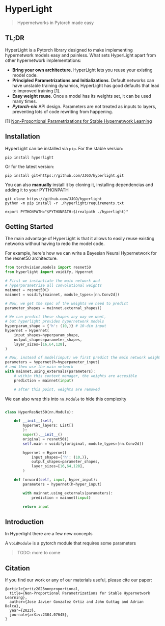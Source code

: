 # HyperLight

> Hypernetworks in Pytorch made easy

## TL;DR

HyperLight is a Pytorch library designed to make implementing hypernetwork models easy and painless.
What sets HyperLight apart from other hypernetwork implementations:

- **Bring your own architecture**. HyperLight lets you reuse your existing model code.
- **Principled Parametrizations and Initializations**. Default networks can have unstable training dynamics, HyperLight has good defaults that lead to improved training [1].
- **Easy weight reuse**. Once a model has its weights set, it can be used many times.
- **_Pytorch-nic_** API design. Parameters are not treated as inputs to layers, preventing lots of code rewriting from happening.

[1] [Non-Proportional Parametrizations for Stable Hypernetwork Learning](https://arxiv.org/abs/2304.07645)

## Installation

HyperLight can be installed via `pip`. For the stable version:

```shell
pip install hyperlight
```

Or for the latest version:

```shell
pip install git+https://github.com/JJGO/hyperlight.git
```

You can also **manually** install it by cloning it, installing dependencias and adding it to your PYTHONPATH


```shell
git clone https://github.com/JJGO/hyperlight
python -m pip install -r ./hyperlight/requirements.txt

export PYTHONPATH="$PYTHONPATH:$(realpath ./hyperlight)"
```


## Getting Started

The main advantage of HyperLight is that it allows to easily reuse existing networks without having to redo the model code.

For example, here's how we can write a Bayesian Neural Hypernetwork for the resnet50 architecture.

```python
from torchvision.models import resnet50
from hyperlight import voidify, Hypernet

# First we instantiate the main network and
# hyperparametrize all convolutional weights
mainnet = resnet50()
mainnet = voidify(mainnet, module_types=[nn.Conv2d])

# Now, we get the spec of the weights we need to predict
parameter_shapes = mainnet.external_shapes()

# We can predict these shapes any way we want,
# but hyperlight provides hypernetwork models
hyperparam_shape = {'h': (10,)} # 10-dim input
hypernet = Hypernet(
    input_shapes=hyperparam_shape,
    output_shapes=parameter_shapes,
    layer_sizes=[16,64,128],
)

# Now, instead of model(input) we first predict the main network weights
parameters = hypernet(h=hyperpameter_input)
# and then use the main network
with mainnet.using_externals(parameters):
    # within this context manager, the weights are accesible
    prediction = mainnet(input)

    # after this point, weights are removed
```

We can also wrap this into `nn.Module` to hide this complexity

```python

class HyperResNet50(nn.Module):

    def __init__(self,
        hypernet_layers: List[]
        ):
        super().__init__()
        original = resnet50()
        self.main = voidify(original, module_types=[nn.Conv2d])

        hypernet = Hypernet(
            input_shapes={'h': (10,)},
            output_shapes=parameter_shapes,
            layer_sizes=[16,64,128],
        )

    def forward(self, input, hyper_input):
        parameters = hypernet(h=hyper_input)

        with mainnet.using_externals(parameters):
            prediction = mainnet(input)

        return input
```

## Introduction

In Hyperlight there are a few new concepts

A `VoidModule` is a pytorch module that requires some parameters

> TODO: more to come

## Citation

If you find our work or any of our materials useful, please cite our paper:

```
@article{ortiz2023nonproportional,
  title={Non-Proportional Parametrizations for Stable Hypernetwork Learning},
  author={Jose Javier Gonzalez Ortiz and John Guttag and Adrian Dalca},
  year={2023},
  journal={arXiv:2304.07645},
}
```

